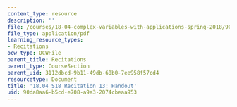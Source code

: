 ```yaml
---
content_type: resource
description: ''
file: /courses/18-04-complex-variables-with-applications-spring-2018/90da8aa6b5cde708a9a32074cbeaa953_MIT18_04S18_Recit13-handout.pdf
file_type: application/pdf
learning_resource_types:
- Recitations
ocw_type: OCWFile
parent_title: Recitations
parent_type: CourseSection
parent_uid: 3112dbcd-9b11-49db-60b0-7ee958f57cd4
resourcetype: Document
title: '18.04 S18 Recitation 13: Handout'
uid: 90da8aa6-b5cd-e708-a9a3-2074cbeaa953
---
```

